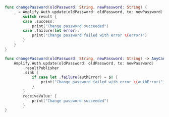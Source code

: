 <amplify-block-switcher>

<amplify-block name="Listener (iOS 11+)">

```swift
func changePassword(oldPassword: String, newPassword: String) {
    _ = Amplify.Auth.update(oldPassword: oldPassword, to: newPassword) { result in
        switch result {
        case .success:
            print("Change password succeeded")
        case .failure(let error):
            print("Change password failed with error \(error)")
        }
    }
}
```

</amplify-block>

<amplify-block name="Combine (iOS 13+)">

```swift
func changePassword(oldPassword: String, newPassword: String) -> AnyCancellable {
    Amplify.Auth.update(oldPassword: oldPassword, to: newPassword)
        .resultPublisher
        .sink {
            if case let .failure(authError) = $0 {
                print("Change password failed with error \(authError)")
            }
        }
        receiveValue: {
            print("Change password succeeded")
        }
}
```

</amplify-block>

</amplify-block-switcher>
